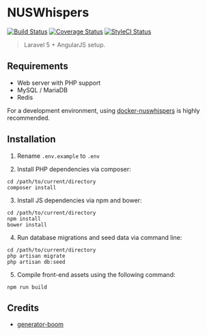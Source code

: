 # NUSWhispers

[![Build Status](https://travis-ci.org/nusmodifications/nuswhispers.svg)](https://travis-ci.org/nusmodifications/nuswhispers)
[![Coverage Status](https://coveralls.io/repos/github/nusmodifications/nuswhispers/badge.svg)](https://coveralls.io/github/nusmodifications/nuswhispers)
[![StyleCI Status](https://styleci.io/repos/31862595/shield)](https://styleci.io/repos/31862595)

> Laravel 5 + AngularJS setup.

## Requirements

- Web server with PHP support
- MySQL / MariaDB
- Redis

For a development environment, using [docker-nuswhispers](https://github.com/nusmodifications/docker-nuswhispers) is highly recommended.

## Installation

1. Rename `.env.example` to `.env`

2. Install PHP dependencies via composer:

```
cd /path/to/current/directory
composer install
```

3. Install JS dependencies via npm and bower:

```
cd /path/to/current/directory
npm install
bower install
```

4. Run database migrations and seed data via command line:

```
cd /path/to/current/directory
php artisan migrate
php artisan db:seed
```

5. Compile front-end assets using the following command:

```
npm run build
```

## Credits

- [generator-boom](https://www.npmjs.com/package/generator-boom)

